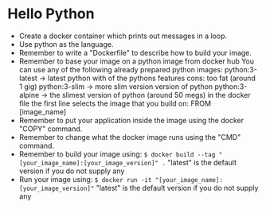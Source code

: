 # Hello Python

* Create a docker container which prints out messages in a loop.
* Use python as the language.
* Remember to write a "Dockerfile" to describe how to build your image.
* Remember to base your image on a python image from docker hub
    You can use any of the following already prepared python images:
    python:3-latest -> latest python with of the pythons features
        cons: too fat (around 1 gig)
    python:3-slim -> more slim version version of python
    python:3-alpine -> the slimest version of python (around 50 megs)
    in the docker file the first line selects the image that you build on:
    FROM [image_name]
* Remember to put your application inside the image using the docker "COPY" command.
* Remember to change what the docker image runs using the "CMD" command.
* Remember to build your image using:
    `$ docker build --tag "[your_image_name]:[your_image_version]" .`
    "latest" is the default version if you do not supply any
* Run your image using:
    `$ docker run -it "[your_image_name]:[your_image_version]"`
    "latest" is the default version if you do not supply any
